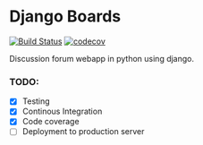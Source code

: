 # Django Boards

[![Build Status](https://travis-ci.org/tkhurana96/Django-boards.svg?branch=master)](https://travis-ci.org/tkhurana96/Django-boards)
[![codecov](https://codecov.io/gh/tkhurana96/Django-boards/branch/master/graph/badge.svg)](https://codecov.io/gh/tkhurana96/Django-boards)

Discussion forum webapp in python using django.

### TODO:

* [x] Testing
* [x] Continous Integration
* [x] Code coverage
* [ ] Deployment to production server
